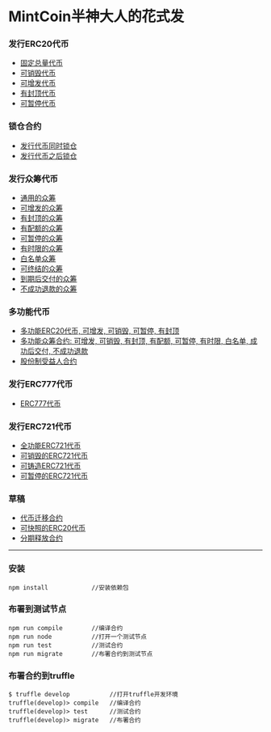 # MintCoin半神大人的花式发

### 发行ERC20代币

* [固定总量代币](./README/ERC20/ERC20FixedSupply.md)
* [可销毁代币](./README/ERC20/ERC20WithBurnable.md)
* [可增发代币](./README/ERC20/ERC20WithMintable.md)
* [有封顶代币](./README/ERC20/ERC20WithCapped.md)
* [可暂停代币](./README/ERC20/ERC20WithPausable.md)

### 锁仓合约

* [发行代币同时锁仓](./README/ERC20/IssueTokenWithTimelock.md)
* [发行代币之后锁仓](./README/ERC20/IssueTokenBeforeTimelock.md)

### 发行众筹代币

* [通用的众筹](./README/Crowdsale/AllowanceCrowdsale.md)
* [可增发的众筹](./README/Crowdsale/MintedCrowdsale.md)
* [有封顶的众筹](./README/Crowdsale/CappedCrowdsale.md)
* [有配额的众筹](./README/Crowdsale/IndividuallyCappedCrowdsale.md)
* [可暂停的众筹](./README/Crowdsale/PausableCrowdsale.md)
* [有时限的众筹](./README/Crowdsale/TimedCrowdsale.md)
* [白名单众筹](./README/Crowdsale/WhitelistCrowdsale.md)
* [可终结的众筹](./README/Crowdsale/FinalizableCrowdsale.md)
* [到期后交付的众筹](./README/Crowdsale/PostDeliveryCrowdsale.md)
* [不成功退款的众筹](./README/Crowdsale/RefundableCrowdsale.md)

### 多功能代币

* [多功能ERC20代币, 可增发, 可销毁, 可暂停, 有封顶](./README/Multi/ERC20MultiFunction.md)
* [多功能众筹合约: 可增发, 可销毁, 有封顶, 有配额, 可暂停, 有时限, 白名单, 成功后交付, 不成功退款](./README/Multi/MultiFunctionCrowdsale.md)
* [股份制受益人合约](./README/Multi/CrowdsalePaymentSplitter.md)

### 发行ERC777代币

* [ERC777代币](./README/ERC777/ERC777Contract.md)

### 发行ERC721代币

* [全功能ERC721代币](./README/ERC721/ERC721Full.md)
* [可销毁的ERC721代币](./README/Crowdsale/ERC721Burnable.md)
* [可铸造ERC721代币](./README/Crowdsale/ERC721Mintable.md)
* [可暂停的ERC721代币](./README/Crowdsale/ERC721Pausable.md)

### 草稿

* [代币迁移合约](./README/Multi/ERC20Migrator.md)
* [可快照的ERC20代币](./README/Multi/ERC20WithSnapshot.md)
* [分期释放合约](./README/Multi/ERC20WithTokenVesting.md)

---

### 安装

```shell
npm install            //安装依赖包
```

### 布署到测试节点

```shell
npm run compile        //编译合约
npm run node           //打开一个测试节点
npm run test           //测试合约
npm run migrate        //布署合约到测试节点
```

### 布署合约到truffle

```shell
$ truffle develop           //打开truffle开发环境
truffle(develop)> compile   //编译合约
truffle(develop)> test      //测试合约
truffle(develop)> migrate   //布署合约
```
